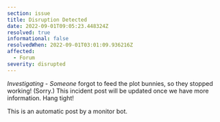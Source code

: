 ```yaml
---
section: issue
title: Disruption Detected
date: 2022-09-01T09:05:23.448324Z
resolved: true
informational: false
resolvedWhen: 2022-09-01T03:01:09.936216Z
affected:
  - Forum
severity: disrupted
---
```

*Investigating* - _Someone_ forgot to feed the plot bunnies, so they stopped working! (Sorry.) This incident post will be updated once we have more information. Hang tight!

This is an automatic post by a monitor bot.
        